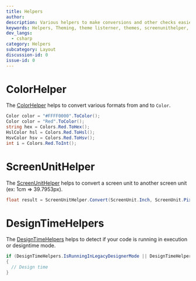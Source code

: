 ```yaml
---
title: Helpers
author: 
description: Various helpers to make conversions and other checks easier.
keywords: Helpers, Theming, theme listerner, themes, screenunithelper, colorhelper
dev_langs:
  - csharp
category: Helpers
subcategory: Layout
discussion-id: 0
issue-id: 0
---
```


# ColorHelper

The [ColorHelper](/dotnet/api/microsoft.toolkit.uwp.helpers.colorhelper) helps to convert various formats from and to `Color`.

```csharp
Color color = "#FFFF0000".ToColor();
Color color = "Red".ToColor();
string hex = Colors.Red.ToHex();
HslColor hsl = Colors.Red.ToHsl();
HsvColor hsv = Colors.Red.ToHsv();
int i = Colors.Red.ToInt();
```

# ScreenUnitHelper

The [ScreenUnitHelper](/dotnet/api/microsoft.toolkit.uwp.helpers.screenunithelper) helps to convert a screen unit to another screen unit (ex: 1cm => 39.7953px).

```csharp
float result = ScreenUnitHelper.Convert(ScreenUnit.Inch, ScreenUnit.Pixel, 1); // 96
```

# DesignTimeHelpers

The [DesignTimeHelpers](/dotnet/api/microsoft.toolkit.uwp.ui.designtimehelpers) helps to detect if your code is running in execution or designtime mode.

```csharp
if (DesignTimeHelpers.IsRunningInLegacyDesignerMode || DesignTimeHelpers.IsRunningInEnhancedDesignerMode)
{
  // Design time
}
```
